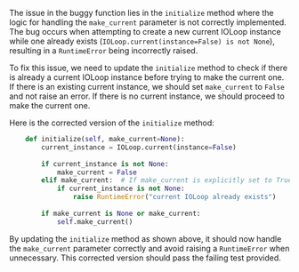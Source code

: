 The issue in the buggy function lies in the `initialize` method where the logic for handling the `make_current` parameter is not correctly implemented. The bug occurs when attempting to create a new current IOLoop instance while one already exists (`IOLoop.current(instance=False) is not None`), resulting in a `RuntimeError` being incorrectly raised.

To fix this issue, we need to update the `initialize` method to check if there is already a current IOLoop instance before trying to make the current one. If there is an existing current instance, we should set `make_current` to `False` and not raise an error. If there is no current instance, we should proceed to make the current one.

Here is the corrected version of the `initialize` method:

```python
    def initialize(self, make_current=None):
        current_instance = IOLoop.current(instance=False)
        
        if current_instance is not None:
            make_current = False
        elif make_current:  # If make_current is explicitly set to True
            if current_instance is not None:
                raise RuntimeError("current IOLoop already exists")
        
        if make_current is None or make_current:
            self.make_current()
```

By updating the `initialize` method as shown above, it should now handle the `make_current` parameter correctly and avoid raising a `RuntimeError` when unnecessary. This corrected version should pass the failing test provided.